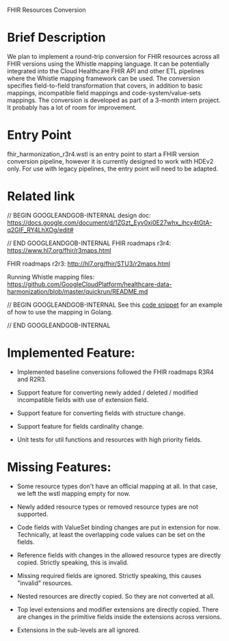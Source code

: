 FHIR Resources Conversion

# Brief Description

We plan to implement a round-trip conversion for FHIR resources across all FHIR
versions using the Whistle mapping language. It can be potentially integrated
into the Cloud Healthcare FHIR API and other ETL pipelines where the Whistle
mapping framework can be used. The conversion specifies field-to-field
transformation that covers, in addition to basic mappings, incompatible field
mappings and code-system/value-sets mappings. The conversion is developed as
part of a 3-month intern project. It probably has a lot of room for improvement.

# Entry Point

fhir_harmonization_r3r4.wstl is an entry point to start a FHIR version
conversion pipeline, however it is currently designed to work with HDEv2 only.
For use with legacy pipelines, the entry point will need to be adapted.

# Related link

// BEGIN GOOGLEANDGOB-INTERNAL
design doc: https://docs.google.com/document/d/1ZGzt_Eyv0xi0E27whx_ihcy4tGtA-q2GIF_RY4LhXOg/edit#

// END GOOGLEANDGOB-INTERNAL
FHIR roadmaps r3r4: https://www.hl7.org/fhir/r3maps.html

FHIR roadmaps r2r3: http://hl7.org/fhir/STU3/r2maps.html

Running Whistle mapping files: https://github.com/GoogleCloudPlatform/healthcare-data-harmonization/blob/master/quickrun/README.md

// BEGIN GOOGLEANDGOB-INTERNAL
See this
[code snippet](https://google3/cloud/healthcare/fhir/cvc/r3r4/account_test.go)
for an example of how to use the mapping in Golang.

// END GOOGLEANDGOB-INTERNAL
# Implemented Feature:

- Implemented baseline conversions followed the FHIR roadmaps R3R4 and R2R3.

- Support feature for converting newly added / deleted / modified incompatible
  fields with use of extension field.

- Support feature for converting fields with structure change.

- Support feature for fields cardinality change.

- Unit tests for util functions and resources with high priority fields.

# Missing Features:

- Some resource types don't have an official mapping at all. In that case, we
  left the wstl mapping empty for now.

- Newly added resource types or removed resource types are not supported.

- Code fields with ValueSet binding changes are put in extension for now.
  Technically, at least the overlapping code values can be set on the fields.

- Reference fields with changes in the allowed resource types are directly
  copied. Strictly speaking, this is invalid.

- Missing required fields are ignored. Strictly speaking, this causes "invalid"
  resources.

- Nested resources are directly copied. So they are not converted at all.

- Top level extensions and modifier extensions are directly copied. There are
  changes in the primitive fields inside the extensions across versions.

- Extensions in the sub-levels are all ignored.
